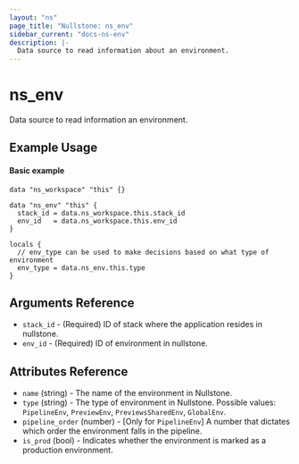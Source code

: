 ```yaml
---
layout: "ns"
page_title: "Nullstone: ns_env"
sidebar_current: "docs-ns-env"
description: |-
  Data source to read information about an environment.
---
```


# ns_env

Data source to read information an environment.

## Example Usage

#### Basic example

```hcl
data "ns_workspace" "this" {}

data "ns_env" "this" {
  stack_id = data.ns_workspace.this.stack_id
  env_id   = data.ns_workspace.this.env_id
}

locals {
  // env_type can be used to make decisions based on what type of environment
  env_type = data.ns_env.this.type
}
```

## Arguments Reference

* `stack_id` - (Required) ID of stack where the application resides in nullstone.
* `env_id` - (Required) ID of environment in nullstone.

## Attributes Reference

* `name` (string) - The name of the environment in Nullstone.
* `type` (string) - The type of environment in Nullstone. Possible values: `PipelineEnv`, `PreviewEnv`, `PreviewsSharedEnv`, `GlobalEnv`.
* `pipeline_order` (number) - [Only for `PipelineEnv`] A number that dictates which order the environment falls in the pipeline.
* `is_prod` (bool) - Indicates whether the environment is marked as a production environment.
